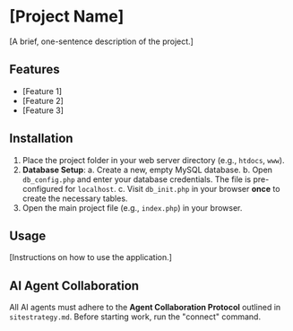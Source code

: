 # [Project Name]

[A brief, one-sentence description of the project.]

## Features

- [Feature 1]
- [Feature 2]
- [Feature 3]

## Installation

1.  Place the project folder in your web server directory (e.g., `htdocs`, `www`).
2.  **Database Setup**:
    a. Create a new, empty MySQL database.
    b. Open `db_config.php` and enter your database credentials. The file is pre-configured for `localhost`.
    c. Visit `db_init.php` in your browser **once** to create the necessary tables.
3.  Open the main project file (e.g., `index.php`) in your browser.

## Usage

[Instructions on how to use the application.]

## AI Agent Collaboration

All AI agents must adhere to the **Agent Collaboration Protocol** outlined in `sitestrategy.md`. Before starting work, run the "connect" command.
